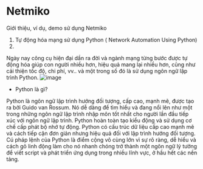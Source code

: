 # Netmiko
Giới thiệu, ví dụ, demo sử dụng Netmiko
1. Tự động hóa mạng sử dụng Python ( Network Automation Using Python)
2. 
  Ngày nay công cụ hiện đại dần ra đời và ngành mạng từng bước được tự động hóa giúp con người nhiều hơn, hiệu quả mang lại nhiều hơn, cũng như cải thiện tốc độ, chi phí, vv.. và một trong số đó là sử dụng ngôn ngữ lập trình Python.
![image](https://user-images.githubusercontent.com/129259654/229399394-14bc30c6-8ebc-469c-82c4-858e3e95cc37.png)
  - Python là gì?
 
  Python là ngôn ngữ lập trình hướng đối tượng, cấp cao, mạnh mẽ, được tạo ra bởi Guido van Rossum. Nó dễ dàng để tìm hiểu và đang nổi lên như một trong những ngôn ngữ lập trình nhập môn tốt nhất cho người lần đầu tiếp xúc với ngôn ngữ lập trình. Python hoàn toàn tạo kiểu động và sử dụng cơ chế cấp phát bộ nhớ tự động. Python có cấu trúc dữ liệu cấp cao mạnh mẽ và cách tiếp cận đơn giản nhưng hiệu quả đối với lập trình hướng đối tượng. Cú pháp lệnh của Python là điểm cộng vô cùng lớn vì sự rõ ràng, dễ hiểu và cách gõ linh động làm cho nó nhanh chóng trở thành một ngôn ngữ lý tưởng để viết script và phát triển ứng dụng trong nhiều lĩnh vực, ở hầu hết các nền tảng.

